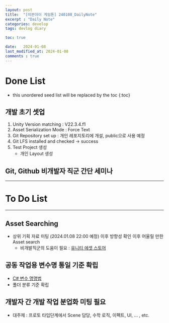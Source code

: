 ```yaml
---
layout: post
title:  "[이븐아이 게임톤] 240108_DailyNote"
excerpt : "Daily Note"
categories: develop
tags: devlog diary

toc: true

date:   2024-01-08
last_modified_at: 2024-01-08
comments : true
---
```


# Done List

* this unordered seed list will be replaced by the toc
{:toc}  

## 개발 초기 셋업
 1) Unity Version matching : V22.3.4.f1 
 2) Asset Serialization Mode : Force Text
 3) Git Repository set up : 개인 레포지토리에 개설, public으로 사용 예정
 4) Git LFS installed and checked -> success
 5) Test Project 생성  
    - 개인 Layout 생성

## Git, Github 비개발자 직군 간단 세미나

---
# To Do List
---

## Asset Searching
 - 상위 기획 자료 미팅 (2024.01.08 22:00 예정) 이후 방향성 확인 이후 어울릴 만한 Asset search
   - 비개발직군의 도움이 필요 : [유니티 에셋 스토어](https://assetstore.unity.com/2d)

## 공동 작업용 변수명 통일 기준 확립
 - [C# 변수 명명법](https://jinlee0206.github.io/develop/Naming.html)
 - 폴더 분류 기준 확립

## 개발자 간 개발 작업 분업화 미팅 필요
 - 대주제 : 프로토 타입단계에서 Scene 담당, 수학 로직, 이펙트, UI, ... , etc.
